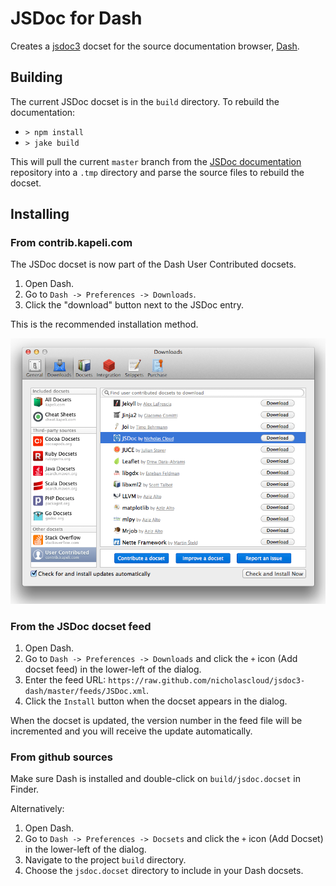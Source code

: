 # JSDoc for Dash

Creates a [jsdoc3](https://github.com/jsdoc3/jsdoc3.github.com) docset for the source documentation browser, [Dash](http://kapeli.com/).

## Building

The current JSDoc docset is in the `build` directory. To rebuild the documentation:

- `> npm install`
- `> jake build`

This will pull the current `master` branch from the [JSDoc documentation](http://usejsdoc.org/) repository into a `.tmp` directory and parse the source files to rebuild the docset.

## Installing

### From contrib.kapeli.com

The JSDoc docset is now part of the Dash User Contributed docsets.

1. Open Dash.
2. Go to `Dash -> Preferences -> Downloads`.
3. Click the "download" button next to the JSDoc entry.

This is the recommended installation method.

![User Contributed docsets with JSDoc](user-contrib.png)

### From the JSDoc docset feed

1. Open Dash.
2. Go to `Dash -> Preferences -> Downloads` and click the `+` icon (Add docset feed) in the lower-left of the dialog.
3. Enter the feed URL: `https://raw.github.com/nicholascloud/jsdoc3-dash/master/feeds/JSDoc.xml`.
4. Click the `Install` button when the docset appears in the dialog.

When the docset is updated, the version number in the feed file will be incremented and you will receive the update automatically.

### From github sources

Make sure Dash is installed and double-click on `build/jsdoc.docset` in Finder.

Alternatively:

1. Open Dash.
2. Go to `Dash -> Preferences -> Docsets` and click the `+` icon (Add Docset) in the lower-left of the dialog.
3. Navigate to the project `build` directory.
4. Choose the `jsdoc.docset` directory to include in your Dash docsets.